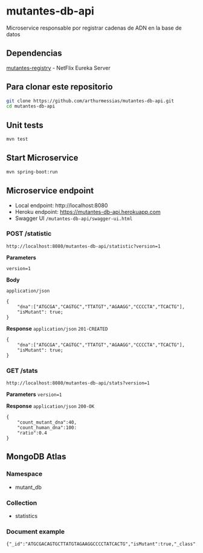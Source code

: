 # mutantes-db-api

Microservice responsable por registrar cadenas de ADN en la base de datos

## Dependencias
[mutantes-registry](https://github.com/arthurmessias/mutantes-registry) - NetFlix Eureka Server

## Para clonar este repositorio
```bash
git clone https://github.com/arthurmessias/mutantes-db-api.git
cd mutantes-db-api
```

## Unit tests
```bash
mvn test
```
## Start Microservice
```bash
mvn spring-boot:run
```

## Microservice endpoint
* Local endpoint: http://localhost:8080
* Heroku endpoint: https://mutantes-db-api.herokuapp.com
* Swagger UI `/mutantes-db-api/swagger-ui.html`

### POST /statistic
```
http://localhost:8080/mutantes-db-api/statistic?version=1
```

**Parameters**

`version=1`

**Body**

`application/json`
```
{
    "dna":["ATGCGA","CAGTGC","TTATGT","AGAAGG","CCCCTA","TCACTG"],
	"isMutant": true;
}
```

**Response**
`application/json` `201-CREATED`
```
{
    "dna":["ATGCGA","CAGTGC","TTATGT","AGAAGG","CCCCTA","TCACTG"],
	"isMutant": true;
}
```

### GET /stats
```
http://localhost:8080/mutantes-db-api/stats?version=1
```

**Parameters**
`version=1`


**Response**
`application/json` `200-OK`
```
{
	"count_mutant_dna":40, 
	"count_human_dna":100: 
	"ratio":0.4
}
```

## MongoDB Atlas

### Namespace
* mutant_db

### Collection
* statistics

### Document example
```
{"_id":"ATGCGACAGTGCTTATGTAGAAGGCCCCTATCACTG","isMutant":true,"_class":"com.mutantes.mutantesapi.model.Statistic"}
```
